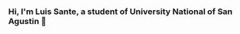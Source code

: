 ### Hi, I'm Luis Sante, a student of University National of San Agustin 👋

<!--
**LuisSante/LuisSante** is a ✨ _special_ ✨ repository because its `README.md` (this file) appears on your GitHub profile.

![LuisSante's GitHub stats](https://github-readme-stats.vercel.app/api?username=LuisSante&hide=contribs,prs)

Here are some ideas to get you started:

- 🔭 I’m currently working on ...
- 🌱 I’m currently learning ...
- 👯 I’m looking to collaborate on ...
- 🤔 I’m looking for help with ...
- 💬 Ask me about ...
- 📫 How to reach me: ...
- 😄 Pronouns: ...
- ⚡ Fun fact: ...
-->
